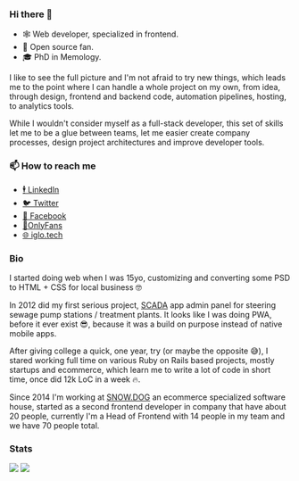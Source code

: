 ### Hi there 👋

- 🕸️ Web developer, specialized in frontend.
- 📖 Open source fan. 
- 🎓 PhD in Memology.

I like to see the full picture and I'm not afraid to try new things, which leads me to the point where I can handle a whole project on my own, from idea, through  design, frontend and backend code, automation pipelines, hosting, to analytics tools.

While I wouldn't consider myself as a full-stack developer, this set of skills let me to be a glue between teams, let me easier create company processes, design project architectures and improve developer tools.

### 📫 How to reach me
- [🕴️ LinkedIn](https://www.linkedin.com/in/igloczek/)
- [🐦 Twitter](https://twitter.com/igloczek)
- [📘 Facebook](https://www.facebook.com/iglodottech)
- [🍆OnlyFans](https://www.youtube.com/watch?v=dQw4w9WgXcQ)
- [🌐 iglo.tech](https://iglo.tech)

### Bio
I started doing web when I was 15yo, customizing and converting some PSD to HTML + CSS for local business 🤓

In 2012 did my first serious project, [SCADA](https://en.wikipedia.org/wiki/SCADA) app admin panel for steering sewage pump stations / treatment plants. It looks like I was doing PWA, before it ever exist 😎, because it was a build on purpose instead of native mobile apps.

After giving college a quick, one year, try (or maybe the opposite 😅), I stared working full time on various Ruby on Rails based projects, mostly startups and ecommerce, which learn me to write a lot of code in short time, once did 12k LoC in a week 🔥.

Since 2014 I'm working at [SNOW.DOG](https://snow.dog) an ecommerce specialized software house, started as a second frontend developer in company that have about 20 people, currently I'm a Head of Frontend with 14 people in my team and we have 70 people total.

### Stats
![](https://github-readme-stats.vercel.app/api?username=igloczek&hide=stars&show_icons=true&include_all_commits=true&theme=shades-of-purple)
![](https://github-readme-stats.vercel.app/api/wakatime?username=igloczek&layout=compact&theme=shades-of-purple)

